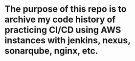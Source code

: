 # The purpose of this repo is to archive my code history of practicing CI/CD using AWS instances with jenkins, nexus, sonarqube, nginx, etc.

